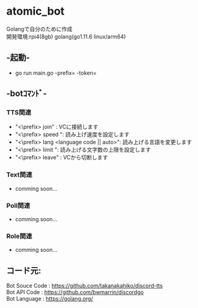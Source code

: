 # atomic_bot
Golangで自分のために作成  
開発環境:rpi4(8gb) golang(go1.11.6 linux/arm64)  
  
## -起動-  
 * go run main.go -prefix=<prefix> -token=<bot token>  
  
## -botｺﾏﾝﾄﾞ-  
### TTS関連  
 * "<\prefix> join" : VCに接続します  
 * "<\prefix> speed <speech speed>": 読み上げ速度を設定します  
 * "<\prefix> lang <language code || auto>": 読み上げる言語を変更します  
 * "<\prefix> limit <speech limit>": 読み上げる文字数の上限を設定します  
 * "<\prefix> leave" : VCから切断します  
  
### Text関連  
 * comming soon...
  
### Poll関連  
 * comming soon...
  
### Role関連  
 * comming soon...

## コード元:  
Bot Souce Code : https://github.com/takanakahiko/discord-tts  
Bot API Code   : https://github.com/bwmarrin/discordgo  
Bot Language   : https://golang.org/  
